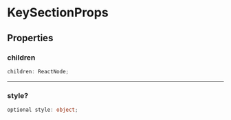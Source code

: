 # KeySectionProps

## Properties

### children

```ts
children: ReactNode;
```

---

### style?

```ts
optional style: object;
```
